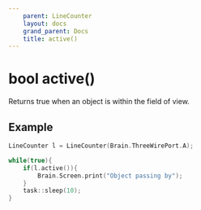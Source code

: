 ```yaml
---
    parent: LineCounter
    layout: docs
    grand_parent: Docs
    title: active()
---
```

# bool active()
Returns true when an object is within the field of view. 

## Example
```cpp
LineCounter l = LineCounter(Brain.ThreeWirePort.A);

while(true){
    if(l.active()){
        Brain.Screen.print("Object passing by");
    }
    task::sleep(10);
}
```